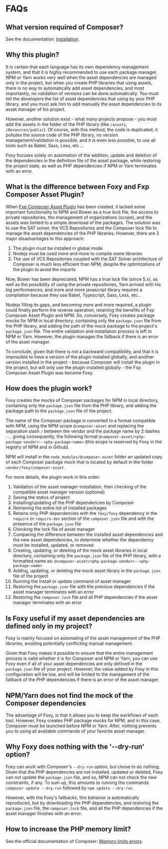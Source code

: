 FAQs
====

What version required of Composer?
----------------------------------

See the documentation: [Installation](index.md#installation).

Why this plugin?
----------------

It is certain that each language has its own dependency management system, and that it is highly recommended to use
each package manager. NPM or Yarn works very well when the asset dependencies are managed only in the project,
but when you create PHP libraries that using assets, there is no way to automatically add asset dependencies,
and most importantly, no validation of versions can be done automatically. You must tell the developers
the list of asset dependencies that using by your PHP library, and you must ask him to add manually the asset
dependencies to its asset manager of his project.

However, another solution exist - what many projects propose - you must add the assets in the folder of the
PHP library (like `/assets`, `/Resources/public`). Of course, with this method, the code is duplicated, it
pollutes the source code of the PHP library, no version management/validation is possible, and it is even
less possible, to use all tools such as Babel, Sass, Less, etc ...

Foxy focuses solely on automation of the addition, update and deletion of the dependencies in the definition
file of the asset package, while restoring the project state, as well as PHP dependencies if NPM or Yarn
terminates with an error.

What is the difference between Foxy and Fxp Composer Asset Plugin?
------------------------------------------------------------------

When [Fxp Composer Asset Plugin](https://github.com/fxpio/composer-asset-plugin) has been created,
it lacked some important functionality to NPM and Bower as a true lock file, the access to
private repositories, the management of organizations (scope), and the assets was limited to a simple
download of the packages. The solution was to use the SAT solver, the VCS Repositories and the
Composer lock file to manage the asset dependencies of the PHP libraries. However, there are 3 major
disadvantages to this approach:

1. The plugin must be installed in global mode
2. Nodejs must be used more and more to compile some libraries
3. The use of VCS Repositories coupled with the SAT Solver architecture of Composer is much less
   efficient than NPM, despite the optimizations of the plugin to avoid the imports

Now, Bower has been depreciated, NPM has a true lock file (since 5.x), as well as the possibility
of using the private repositories, Yarn arrived with his big performances, and more and more javascript
library requires a compilation because they use Babel, Typescript, Sass, Less, etc...

Nodejs filling its gaps, and becoming more and more required, a plugin could finally perform the reverse operation,
retaining the benefits of Fxp Composer Asset Plugin and NPM. So, conversely, Foxy creates package mocks for NPM
in local directory, containing only the `package.json` file from the PHP library, and adding the path of the
mock package to the project's `package.json` file. The entire validation and installation process is left
to NPM or Yarn. However, the plugin manages the fallback if there is an error of the asset manager.

To conclude, given that there is not a backward compatibility, and that it is impossible to have a version
of the plugin installed globally, and another version installed in the project - because Composer will
install the plugin in the project, but will only use the plugin installed globally - the Fxp Composer Asset
Plugin was become Foxy.

How does the plugin work?
-------------------------

Foxy creates the mocks of Composer packages for NPM in local directory, containing only the `package.json`
file from the PHP library, and adding the package path to the `package.json` file of the project.

The name of the Composer package is converted to a format compatible with NPM, using the NPM scope
`@composer-asset` and replacing the separation slash `/` between the vendor and the package name by
2 dashes `--`, giving consequently, the following format `@composer-asset/<php-package-vendor>--<php-package-name>`
(this scope is reserved by Foxy in the registry of NPM and in Github).

NPM will install in the `node_modules/@composer-asset` folder an updated copy of each Composer package mock
that is located by default in the folder `vendor/foxy/composer-asset`.

For more details, the plugin work in this order:

1. Validation of the asset manager installation, then checking of the compatible asset manager version (optional)
2. Saving the status of project
3. Installing/updating of the PHP dependencies by Composer
4. Retrieving the entire list of installed packages
5. Retains only PHP dependencies with the `foxy/foxy` dependency in the `require` or `require-dev` section of
   the `composer.json` file and with the presence of the `package.json` file
6. Checking the lock file of asset manager
7. Comparing the difference between the installed asset dependencies and the new asset dependencies, to determine
   whether the dependency must be installed, updated, or removed
8. Creating, updating, or deleting of the mock asset libraries in local directory, containing only the
   `package.json` file of the PHP library, with a formatted name as:
   `@composer-asset/<php-package-vendor>--<php-package-name>`
9. Adding, updating, or deleting the mock asset library in the `package.json` file of the project
10. Running the install or update command of asset manager
11. Restoring the `package.json` file with the previous dependencies if the asset manager terminates with an error
12. Restoring the `composer.lock` file and all PHP dependencies if the asset manager terminates with an error

Is Foxy useful if my asset dependencies are defined only in my project?
-----------------------------------------------------------------------

Foxy is mainly focused on automating of the asset management of the PHP libraries, avoiding potentially conflicting
manual management.

Given that Foxy makes it possible to ensure that the entire management process is valid whether it is for Composer
and NPM or Yarn, you can use Foxy even if all of your asset dependencies are only defined in the `package.json` file
of your project. However, the value added by Foxy in this configuration will be low, and will be limited to the
management of the fallback of the PHP dependencies if there is an error of the asset manager.

NPM/Yarn does not find the mock of the Composer dependencies
------------------------------------------------------------

The advantage of Foxy, is that it allows you to keep the workflows of each tool. However, Foxy creates PHP
package mocks for NPM, and in this case, Composer must be launched before NPM or Yarn. After, nothing prevents
you to using all available commands of your favorite asset manager.

Why Foxy does nothing with the '--dry-run' option?
--------------------------------------------------

Foxy can work with Composer's `--dry-run` option, but chose to do nothing.  Given that the PHP dependencies
are not installed, updated or deleted, Foxy can not update the `package.json` file, and so, NPM can not
check the new constraints, if any. To sum up, this amounts to running the commands
`composer update --dry-run` followed by `npm update --dry-run`.

However, with the Foxy's fallbacks, this behavior is automatically reproduced, but by downloading the PHP
dependencies, and restoring the `package.json` file, the `composer.lock` file, and all the PHP dependencies
if the asset manager finishes with an error.

How to increase the PHP memory limit?
-------------------------------------

See the official documentation of Composer: [Memory limits errors](https://getcomposer.org/doc/articles/troubleshooting.md#memory-limit-errors).
